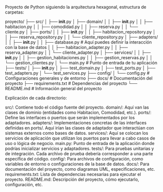 
Proyecto de Python siguiendo la arquitectura hexagonal, estructura de carpetas:

proyecto/
├── src/
│   ├── __init__.py
│   ├── domain/
│   │   ├── __init__.py
│   │   ├── habitacion.py
│   │   ├── comodidad.py
│   │   ├── reserva.py
│   │   └── cliente.py
│   ├── ports/
│   │   ├── __init__.py
│   │   ├── habitacion_repository.py
│   │   ├── reserva_repository.py
│   │   └── cliente_repository.py
│   ├── adapters/
│   │   ├── __init__.py
│   │   ├── database.py  # Aquí puedes definir la interacción con la base de datos
│   │   ├── habitacion_adapter.py
│   │   ├── reserva_adapter.py
│   │   └── cliente_adapter.py
│   ├── services/
│   │   ├── __init__.py
│   │   ├── gestion_habitaciones.py
│   │   ├── gestion_reservas.py
│   │   └── gestion_clientes.py
│   └── main.py  # Punto de entrada de tu aplicación
├── tests/
│   ├── __init__.py
│   ├── test_domain.py
│   ├── test_ports.py
│   ├── test_adapters.py
│   └── test_services.py
├── config/
│   └── config.py  # Configuraciones generales y de entorno
├── docs/  # Documentación del proyecto
├── requirements.txt  # Dependencias del proyecto
└── README.md  # Información general del proyecto

Explicación de cada directorio:

src/: Contiene todo el código fuente del proyecto.
domain/: Aquí van las clases de dominio (entidades como Habitacion, Comodidad, etc.).
ports/: Define las interfaces o puertos que serán implementados por los adaptadores.
adapters/: Implementaciones concretas de las interfaces definidas en ports/. Aquí irían las clases de adaptador que interactúan con sistemas externos como bases de datos.
services/: Aquí se colocan los servicios de aplicación que utilizan los puertos para llevar a cabo casos de uso o lógica de negocio.
main.py: Punto de entrada de la aplicación donde podrías inicializar servicios y adaptadores.
tests/: Para pruebas unitarias y de integración. Cada archivo de prueba debería corresponder a una parte específica del código.
config/: Para archivos de configuración, como variables de entorno o configuraciones de la base de datos.
docs/: Para documentación del proyecto, como diagramas UML, especificaciones, etc.
requirements.txt: Lista de dependencias necesarias para ejecutar el proyecto.
README.md: Descripción del proyecto, cómo ejecutarlo, configuración, etc.
